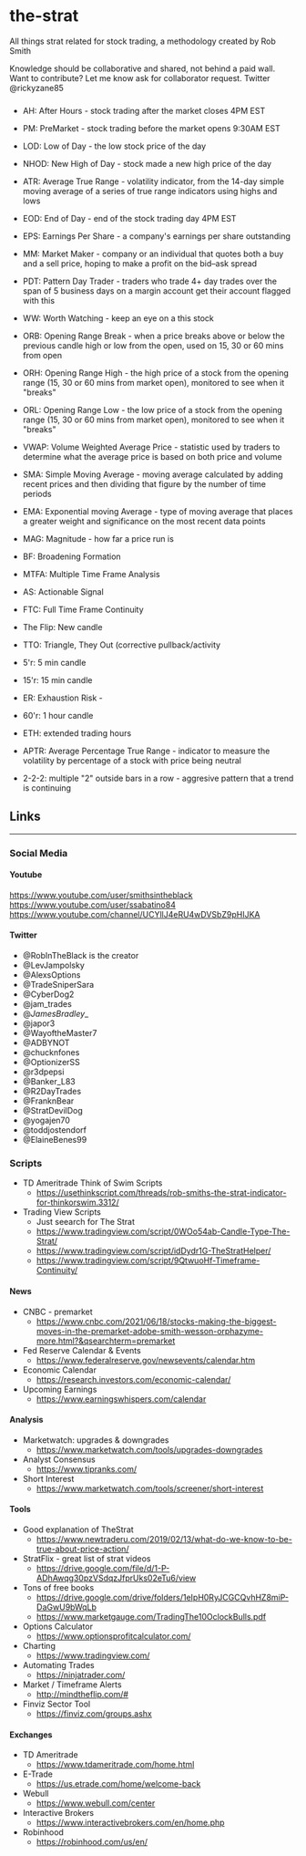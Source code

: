 # the-strat
All things strat related for stock trading, a methodology created by Rob Smith

Knowledge should be collaborative and shared, not behind a paid wall.  Want to contribute?  Let me know ask for collaborator request.  Twitter @rickyzane85



### 
* AH: After Hours - stock trading after the market closes 4PM EST
* PM: PreMarket - stock trading before the market opens 9:30AM EST
* LOD: Low of Day - the low stock price of the day
* NHOD: New High of Day - stock made a new high price of the day
* ATR: Average True Range - volatility indicator, from the 14-day simple moving average of a series of true range indicators using highs and lows
* EOD: End of Day - end of the stock trading day 4PM EST
* EPS: Earnings Per Share - a company's earnings per share outstanding
* MM: Market Maker - company or an individual that quotes both a buy and a sell price, hoping to make a profit on the bid–ask spread
* PDT: Pattern Day Trader - traders who trade 4+ day trades over the span of 5 business days on a margin account get their account flagged with this
* WW: Worth Watching - keep an eye on a this stock
* ORB: Opening Range Break - when a price breaks above or below the previous candle high or low from the open, used on 15, 30 or 60 mins from open
* ORH: Opening Range High - the high price of a stock from the opening range (15, 30 or 60 mins from market open), monitored to see when it "breaks"
* ORL: Opening Range Low - the low price of a stock from the opening range (15, 30 or 60 mins from market open), monitored to see when it "breaks"
* VWAP: Volume Weighted Average Price - statistic used by traders to determine what the average price is based on both price and volume
* SMA: Simple Moving Average - moving average calculated by adding recent prices and then dividing that figure by the number of time periods
* EMA: Exponential moving Average - type of moving average that places a greater weight and significance on the most recent data points
* MAG: Magnitude - how far a price run is
* BF: Broadening Formation
* MTFA: Multiple Time Frame Analysis
* AS: Actionable Signal
* FTC: Full Time Frame Continuity
* The Flip: New candle
* TTO: Triangle, They Out (corrective pullback/activity
* 5'r: 5 min candle
* 15'r: 15 min candle
* ER: Exhaustion Risk - 
* 60'r: 1 hour candle
* ETH: extended trading hours
* APTR: Average Percentage True Range - indicator to measure the volatility by percentage of a stock with price being neutral




* 2-2-2: multiple "2" outside bars in a row - aggresive pattern that a trend is continuing 


## Links
-----


### Social Media

#### Youtube
https://www.youtube.com/user/smithsintheblack
https://www.youtube.com/user/ssabatino84
https://www.youtube.com/channel/UCYllJ4eRU4wDVSbZ9pHIJKA

#### Twitter
* @RobInTheBlack is the creator 	
* @LevJampolsky
* @AlexsOptions 	
* @TradeSniperSara
* @CyberDog2		
* @jam_trades  		
* @_JamesBradley__		
* @japor3		
* @WayoftheMaster7	
* @ADBYNOT		
* @chucknfones		
* @OptionizerSS
* @r3dpepsi		
* @Banker_L83		
* @R2DayTrades		
* @FranknBear 
* @StratDevilDog	
* @yogajen70		
* @toddjostendorf 		
* @ElaineBenes99 


### Scripts
* TD Ameritrade Think of Swim Scripts
  * https://usethinkscript.com/threads/rob-smiths-the-strat-indicator-for-thinkorswim.3312/
* Trading View Scripts
  *  Just seearch for The Strat
  *  https://www.tradingview.com/script/0WOo54ab-Candle-Type-The-Strat/
  *  https://www.tradingview.com/script/idDydr1G-TheStratHelper/
  *  https://www.tradingview.com/script/9QtwuoHf-Timeframe-Continuity/


#### News
* CNBC - premarket
  * https://www.cnbc.com/2021/06/18/stocks-making-the-biggest-moves-in-the-premarket-adobe-smith-wesson-orphazyme-more.html?&qsearchterm=premarket
* Fed Reserve Calendar & Events
  * https://www.federalreserve.gov/newsevents/calendar.htm
* Economic Calendar
  * https://research.investors.com/economic-calendar/
* Upcoming Earnings
  * https://www.earningswhispers.com/calendar

#### Analysis
* Marketwatch: upgrades & downgrades
  * https://www.marketwatch.com/tools/upgrades-downgrades
* Analyst Consensus
  * https://www.tipranks.com/
* Short Interest
  * https://www.marketwatch.com/tools/screener/short-interest

#### Tools
* Good explanation of TheStrat
  * https://www.newtraderu.com/2019/02/13/what-do-we-know-to-be-true-about-price-action/
* StratFlix - great list of strat videos
  * https://drive.google.com/file/d/1-P-ADhAwqg30pzVSdqzJfprUks02eTu6/view
* Tons of free books
  * https://drive.google.com/drive/folders/1eIpH0RyJCGCQvhHZ8miP-DaGwU9bWqLb
  * https://www.marketgauge.com/TradingThe10OclockBulls.pdf
* Options Calculator
  * https://www.optionsprofitcalculator.com/
* Charting
  * https://www.tradingview.com/
* Automating Trades
  * https://ninjatrader.com/
* Market / Timeframe Alerts
  * http://mindtheflip.com/#
* Finviz Sector Tool
  * https://finviz.com/groups.ashx

#### Exchanges
* TD Ameritrade
  * https://www.tdameritrade.com/home.html
* E-Trade
  * https://us.etrade.com/home/welcome-back
* Webull
  * https://www.webull.com/center
* Interactive Brokers
  * https://www.interactivebrokers.com/en/home.php
* Robinhood
  * https://robinhood.com/us/en/
